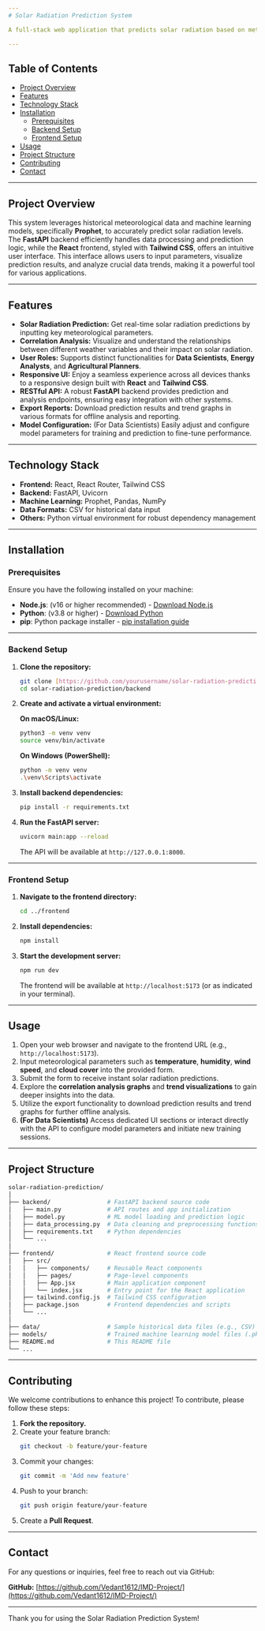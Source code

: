 ```yaml
---
# Solar Radiation Prediction System

A full-stack web application that predicts solar radiation based on meteorological parameters using machine learning models. Developed under the mentorship of the **India Meteorological Department (IMD)**, this system combines data collection, preprocessing, model training, and real-time prediction delivery through a responsive web interface.

---
```


## Table of Contents

- [Project Overview](#project-overview)
- [Features](#features)
- [Technology Stack](#technology-stack)
- [Installation](#installation)
  - [Prerequisites](#prerequisites)
  - [Backend Setup](#backend-setup)
  - [Frontend Setup](#frontend-setup)
- [Usage](#usage)
- [Project Structure](#project-structure)
- [Contributing](#contributing)
- [Contact](#contact)

---

## Project Overview

This system leverages historical meteorological data and machine learning models, specifically **Prophet**, to accurately predict solar radiation levels. The **FastAPI** backend efficiently handles data processing and prediction logic, while the **React** frontend, styled with **Tailwind CSS**, offers an intuitive user interface. This interface allows users to input parameters, visualize prediction results, and analyze crucial data trends, making it a powerful tool for various applications.

---

## Features

- **Solar Radiation Prediction:** Get real-time solar radiation predictions by inputting key meteorological parameters.
- **Correlation Analysis:** Visualize and understand the relationships between different weather variables and their impact on solar radiation.
- **User Roles:** Supports distinct functionalities for **Data Scientists**, **Energy Analysts**, and **Agricultural Planners**.
- **Responsive UI:** Enjoy a seamless experience across all devices thanks to a responsive design built with **React** and **Tailwind CSS**.
- **RESTful API:** A robust **FastAPI** backend provides prediction and analysis endpoints, ensuring easy integration with other systems.
- **Export Reports:** Download prediction results and trend graphs in various formats for offline analysis and reporting.
- **Model Configuration:** (For Data Scientists) Easily adjust and configure model parameters for training and prediction to fine-tune performance.

---

## Technology Stack

- **Frontend:** React, React Router, Tailwind CSS
- **Backend:** FastAPI, Uvicorn
- **Machine Learning:** Prophet, Pandas, NumPy
- **Data Formats:** CSV for historical data input
- **Others:** Python virtual environment for robust dependency management

---

## Installation

### Prerequisites

Ensure you have the following installed on your machine:

-   **Node.js**: (v16 or higher recommended) - [Download Node.js](https://nodejs.org/en/)
-   **Python**: (v3.8 or higher) - [Download Python](https://www.python.org/downloads/)
-   **pip**: Python package installer - [pip installation guide](https://pip.pypa.io/en/stable/installation/)

---

### Backend Setup

1.  **Clone the repository:**
    ```bash
    git clone [https://github.com/yourusername/solar-radiation-prediction.git](https://github.com/yourusername/solar-radiation-prediction.git)
    cd solar-radiation-prediction/backend
    ```
2.  **Create and activate a virtual environment:**

    **On macOS/Linux:**
    ```bash
    python3 -m venv venv
    source venv/bin/activate
    ```
    **On Windows (PowerShell):**
    ```bash
    python -m venv venv
    .\venv\Scripts\activate
    ```
3.  **Install backend dependencies:**
    ```bash
    pip install -r requirements.txt
    ```
4.  **Run the FastAPI server:**
    ```bash
    uvicorn main:app --reload
    ```
    The API will be available at `http://127.0.0.1:8000`.

---

### Frontend Setup

1.  **Navigate to the frontend directory:**
    ```bash
    cd ../frontend
    ```
2.  **Install dependencies:**
    ```bash
    npm install
    ```
3.  **Start the development server:**
    ```bash
    npm run dev
    ```
    The frontend will be available at `http://localhost:5173` (or as indicated in your terminal).

---

## Usage

1.  Open your web browser and navigate to the frontend URL (e.g., `http://localhost:5173`).
2.  Input meteorological parameters such as **temperature**, **humidity**, **wind speed**, and **cloud cover** into the provided form.
3.  Submit the form to receive instant solar radiation predictions.
4.  Explore the **correlation analysis graphs** and **trend visualizations** to gain deeper insights into the data.
5.  Utilize the export functionality to download prediction results and trend graphs for further offline analysis.
6.  **(For Data Scientists)** Access dedicated UI sections or interact directly with the API to configure model parameters and initiate new training sessions.

---

## Project Structure

```graphql
solar-radiation-prediction/
│
├── backend/                # FastAPI backend source code
│   ├── main.py             # API routes and app initialization
│   ├── model.py            # ML model loading and prediction logic
│   ├── data_processing.py  # Data cleaning and preprocessing functions
│   ├── requirements.txt    # Python dependencies
│   └── ...
│
├── frontend/               # React frontend source code
│   ├── src/
│   │   ├── components/     # Reusable React components
│   │   ├── pages/          # Page-level components
│   │   ├── App.jsx         # Main application component
│   │   └── index.jsx       # Entry point for the React application
│   ├── tailwind.config.js  # Tailwind CSS configuration
│   ├── package.json        # Frontend dependencies and scripts
│   └── ...
│
├── data/                   # Sample historical data files (e.g., CSV)
├── models/                 # Trained machine learning model files (.pkl or Prophet model files)
├── README.md               # This README file
└── ...
```
---

## Contributing

We welcome contributions to enhance this project! To contribute, please follow these steps:

1.  **Fork the repository.**
2.  Create your feature branch:
    ```bash
    git checkout -b feature/your-feature
    ```
3.  Commit your changes:
    ```bash
    git commit -m 'Add new feature'
    ```
4.  Push to your branch:
    ```bash
    git push origin feature/your-feature
    ```
5.  Create a **Pull Request**.

---


## Contact

For any questions or inquiries, feel free to reach out via GitHub:

**GitHub:** [https://github.com/Vedant1612/IMD-Project/](https://github.com/Vedant1612/IMD-Project/)

---

Thank you for using the Solar Radiation Prediction System!
